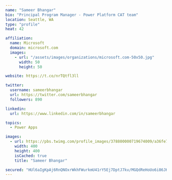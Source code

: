 ```yaml
---
name: "Sameer Bhangar"
bio: "Principal Program Manager - Power Platform CAT team"
location: Seattle, WA
type: "profile"
heat: 42

affiliation:
  name: Microsoft
  domain: microsoft.com
  images:
    - url: "/assets/images/organizations/microsoft.com-50x50.jpg"
      width: 50
      height: 50

website: https://t.co/nrTQtfl3ll

twitter:
  username: sameerbhangar
  url: https://twitter.com/sameerbhangar
  followers: 890

linkedin:
  url: https://www.linkedin.com/in/sameerbhangar

topics:
  - Power Apps

images:
  - url: https://pbs.twimg.com/profile_images/378800000719674009/a36fe7ddfab1778b76e5793772e43798_400x400.jpeg
    width: 400
    height: 400
    isCached: true
    title: "Sameer Bhangar"

secured: "HUl6aIgKpAj6RnQNOxrWkhFWurkmU41rY5Ej7DptJ7kv/MGQdReHoUo6i86JKkMUMIFpOHO+sR2MS0NppcQ8kZa9KkNWHTrJkTOcqCGj+di6YOd3o6X7/Drqeu7owW/6OaxSWu+vTW1+r4UipuyqpzOqtbO6tUq0lkdoqv8NTpU7OyG85b2LqG2quHmko/cd79NAdr2drGXlCAbHNlc1wsKJr8bWFU/SQx2ysn8e+Tf4qFC15Vh1DQYu5DClOE0cGcwaBkHBsAQxz2b5owBeHCOCgzGu91bfjOj7Xc/Yb9SZRGBRnlMHhjSqXSSOWIWw34e0qfJvXHt2UcTxaDTDCuVw628IexejnFxM28PtefcsYZOb/Snd2/KchaGGNvFGhrG4bMhM+v6mv+591r2mww==;abHsLxqGlwfvDOJtcsW2MA=="
---
```


